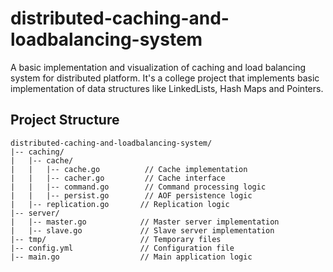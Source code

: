 # distributed-caching-and-loadbalancing-system
A basic implementation and visualization of caching and load balancing system for distributed platform. It's a college project that implements basic implementation of data structures like LinkedLists, Hash Maps and Pointers.

## Project Structure
```
distributed-caching-and-loadbalancing-system/
|-- caching/
|   |-- cache/
|   |   |-- cache.go          // Cache implementation
|   |   |-- cacher.go         // Cache interface
|   |   |-- command.go        // Command processing logic
|   |   |-- persist.go        // AOF persistence logic
|   |-- replication.go       // Replication logic
|-- server/
|   |-- master.go            // Master server implementation
|   |-- slave.go             // Slave server implementation
|-- tmp/                     // Temporary files
|-- config.yml               // Configuration file
|-- main.go                  // Main application logic

```